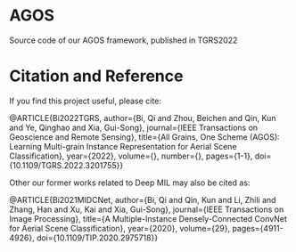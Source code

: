 # AGOS
Source code of our AGOS framework, published in TGRS2022



# Citation and Reference
If you find this project useful, please cite:

@ARTICLE{Bi2022TGRS,
  author={Bi, Qi and Zhou, Beichen and Qin, Kun and Ye, Qinghao and Xia, Gui-Song},
  journal={IEEE Transactions on Geoscience and Remote Sensing}, 
  title={All Grains, One Scheme (AGOS): Learning Multi-grain Instance Representation for Aerial Scene Classification}, 
  year={2022},
  volume={},
  number={},
  pages={1-1},
  doi={10.1109/TGRS.2022.3201755}}
  
  Other our former works related to Deep MIL may also be cited as:
  
  @ARTICLE{Bi2021MIDCNet,
  author={Bi, Qi and Qin, Kun and Li, Zhili and Zhang, Han and Xu, Kai and Xia, Gui-Song},
  journal={IEEE Transactions on Image Processing}, 
  title={A Multiple-Instance Densely-Connected ConvNet for Aerial Scene Classification}, 
  year={2020},
  volume={29},
  pages={4911-4926},
  doi={10.1109/TIP.2020.2975718}}
